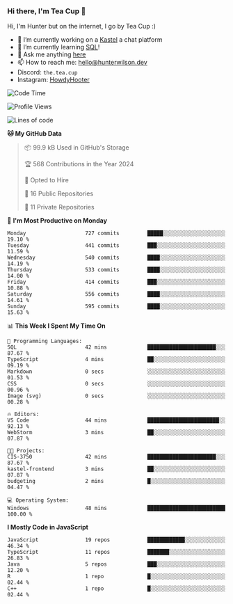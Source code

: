 ### Hi there, I'm Tea Cup 👋 

Hi, I'm Hunter but on the internet, I go by Tea Cup :)

- 🔭 I’m currently working on a [Kastel](https://github.com/KastelApp) a chat platform
- 🌱 I’m currently learning [SQL](https://github.com/TheTeaCup/CIS-3750)!
- 💬 Ask me anything [here](https://github.com/TheTeaCup/TheTeaCup/issues)
- 📫 How to reach me: [hello@hunterwilson.dev](mailto:hello@hunterwilson.dev)
- Discord: `the.tea.cup`
- Instagram: [HowdyHooter](https://instagram.com/HowdyHooter)

<!--START_SECTION:waka-->
![Code Time](http://img.shields.io/badge/Code%20Time-594%20hrs%2029%20mins-blue)

![Profile Views](http://img.shields.io/badge/Profile%20Views-4-blue)

![Lines of code](https://img.shields.io/badge/From%20Hello%20World%20I%27ve%20Written-1.4%20million%20lines%20of%20code-blue)

**🐱 My GitHub Data** 

> 📦 99.9 kB Used in GitHub's Storage 
 > 
> 🏆 568 Contributions in the Year 2024
 > 
> 💼 Opted to Hire
 > 
> 📜 16 Public Repositories 
 > 
> 🔑 11 Private Repositories 
 > 
📅 **I'm Most Productive on Monday** 

```text
Monday                   727 commits         █████░░░░░░░░░░░░░░░░░░░░   19.10 % 
Tuesday                  441 commits         ███░░░░░░░░░░░░░░░░░░░░░░   11.59 % 
Wednesday                540 commits         ████░░░░░░░░░░░░░░░░░░░░░   14.19 % 
Thursday                 533 commits         ████░░░░░░░░░░░░░░░░░░░░░   14.00 % 
Friday                   414 commits         ███░░░░░░░░░░░░░░░░░░░░░░   10.88 % 
Saturday                 556 commits         ████░░░░░░░░░░░░░░░░░░░░░   14.61 % 
Sunday                   595 commits         ████░░░░░░░░░░░░░░░░░░░░░   15.63 % 
```


📊 **This Week I Spent My Time On** 

```text
💬 Programming Languages: 
SQL                      42 mins             ██████████████████████░░░   87.67 % 
TypeScript               4 mins              ██░░░░░░░░░░░░░░░░░░░░░░░   09.19 % 
Markdown                 0 secs              ░░░░░░░░░░░░░░░░░░░░░░░░░   01.53 % 
CSS                      0 secs              ░░░░░░░░░░░░░░░░░░░░░░░░░   00.96 % 
Image (svg)              0 secs              ░░░░░░░░░░░░░░░░░░░░░░░░░   00.28 % 

🔥 Editors: 
VS Code                  44 mins             ███████████████████████░░   92.13 % 
WebStorm                 3 mins              ██░░░░░░░░░░░░░░░░░░░░░░░   07.87 % 

🐱‍💻 Projects: 
CIS-3750                 42 mins             ██████████████████████░░░   87.67 % 
kastel-frontend          3 mins              ██░░░░░░░░░░░░░░░░░░░░░░░   07.87 % 
budgeting                2 mins              █░░░░░░░░░░░░░░░░░░░░░░░░   04.47 % 

💻 Operating System: 
Windows                  48 mins             █████████████████████████   100.00 % 
```

**I Mostly Code in JavaScript** 

```text
JavaScript               19 repos            ████████████░░░░░░░░░░░░░   46.34 % 
TypeScript               11 repos            ███████░░░░░░░░░░░░░░░░░░   26.83 % 
Java                     5 repos             ███░░░░░░░░░░░░░░░░░░░░░░   12.20 % 
R                        1 repo              █░░░░░░░░░░░░░░░░░░░░░░░░   02.44 % 
C++                      1 repo              █░░░░░░░░░░░░░░░░░░░░░░░░   02.44 % 
```




<!--END_SECTION:waka-->
